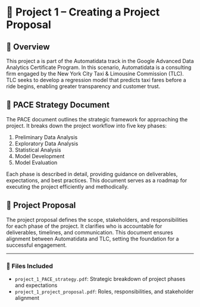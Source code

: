 # 🚕 Project 1 – Creating a Project Proposal

## 📘 Overview
This project a is part of the Automatidata track in the Google Advanced Data Analytics Certificate Program. In this scenario, Automatidata is a consulting firm engaged by the New York City Taxi & Limousine Commission (TLC). TLC seeks to develop a regression model that predicts taxi fares before a ride begins, enabling greater transparency and customer trust.

## 📄 PACE Strategy Document
The PACE document outlines the strategic framework for approaching the project. It breaks down the project workflow into five key phases:

1. Preliminary Data Analysis  
2. Exploratory Data Analysis  
3. Statistical Analysis  
4. Model Development  
5. Model Evaluation  

Each phase is described in detail, providing guidance on deliverables, expectations, and best practices. This document serves as a roadmap for executing the project efficiently and methodically.

## 📑 Project Proposal
The project proposal defines the scope, stakeholders, and responsibilities for each phase of the project. It clarifies who is accountable for deliverables, timelines, and communication. This document ensures alignment between Automatidata and TLC, setting the foundation for a successful engagement.

---

### 📂 Files Included 
- `project_1_PACE_strategy.pdf`: Strategic breakdown of project phases and expectations  
- `project_1_project_proposal.pdf`: Roles, responsibilities, and stakeholder alignment

